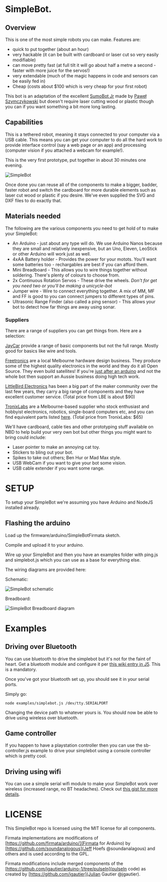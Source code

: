 # SimpleBot.

## Overview

This is one of the most simple robots you can make. Features are:

* quick to put together (about an hour)
* very hackable (it can be built with cardboard or laser cut so very easily modifiable)
* can move pretty fast (at full tilt it will go about half a metre a second - faster with more juice for the servos!)
* very extendable (much of the magic happens in code and sensors can be easily fed in)
* Cheap (costs about $100 which is very cheap for your first robot)

This bot is an adaptation of the excellent [SumoBot Jr](https://github.com/makenai/sumobot-jr/) made by [Paweł Szymczykowski](http://twitter.com/makenai) but doesn't require laser cutting wood or plastic though you can if you want something a bit more long lasting.

## Capabilities

This is a tethered robot, meaning it stays connected to your computer via a USB cable. This means you can get your computer to do all the hard work to provide interface control (say a web page or an app) and processing (computer vision if you attached a webcam for example!).

This is the very first prototype, put together in about 30 minutes one evening.

![SimpleBot](docs/img/simplebot-proto.jpg)

Once done you can reuse all of the components to make a bigger, badder, faster robot and switch the cardboard for more durable elements such as laser cut wood or plastic if you desire. We've even supplied the SVG and DXF files to do exactly that.

## Materials needed

The following are the various components you need to get hold of to make your SimpleBot:

* An Arduino - just about any type will do. We use Arduino Nanos because they are small and relatively inexpensive, but an Uno, Eleven, LeoStick or other Arduino will work just as well.
* 4xAA Battery holder - Provides the power for your motots. You'll want some batteries too - rechargables are best if you can afford them.
* Mini Breadboard - This allows you to wire things together without soldering. There's plenty of colours to choose from.
* 2x Continuous Rotation Servos - These drive the wheels. *Don't for get you need two or you'll be making a unicycle-bot*
* Jumper wire - Wire to connect everything together. A mix of MM, MF and FF is good to you can connect jumpers to different types of pins.
* Ultrasonic Range Finder (also called a ping sensor) - This allows your bot to detect how far things are away using sonar.


### Suppliers

There are a range of suppliers you can get things from. Here are a selection:

[JayCar](http://www.jaycar.com.au) provide a range of basic components but not the full range. Mostly good for basics like wire and tools.

[Freetronics](http://www.freetronics.com) are a local Melbourne hardware design business. They produce some of the highest quality electronics in the world and they do it all Open Source. They even build satellites! If you're [just after an arduino](http://www.freetronics.com/collections/arduino/products/eleven#.UjuVQxIW3S0) and not the whole bot then support an Aussie business doing high tech work.

[LittleBird Electronics](http://littlebirdelectronics.com) has been a big part of the maker community over the last few years, they carry a big range of components and they have excellent customer service. (Total price from LBE is about $90)
 
[TronixLabs](http://tronixlabs.com/) are a Melbourne-based supplier who stock enthusiast and hobbyist electronics, robotics, single-board computers etc, and you can find equivalent parts listed [here](http://tronixlabs.com/nodebots/). (Total price from TronixLabs: $65)

We'll have cardboard, cable ties and other prototyping stuff available on NBD to help build your very own bot but other things you might want to bring could include:

* Laser pointer to make an annoying cat toy.
* Stickers to bling out your bot.
* Spikes to take out others; Ben Hur or Mad Max style.
* USB WebCam if you want to give your bot some vision.
* USB cable extender if you want some range.

# SETUP

To setup your SimpleBot we're assuming you have Arduino and NodeJS installed already. 

## Flashing the arduino

Load up the firmware/arduino/SimpleBotFirmata sketch.

Compile and upload it to your arduino.

Wire up your SimpleBot and then you have an examples folder with ping.js and simplebot.js which you can use as a base for everything else.

The wiring diagrams are provided here:

Schematic:

![SimpleBot schematic](examples/wiring/basic_wiring_schematic.png)

Breadboard:

![SimpleBot Breadboard diagram](examples/wiring/basic_wiring_bb.png)

# Examples

## Driving over Bluetooth

You can use bluetooth to drive the simplebot but it's not for the faint of heart. Get a bluetooth module and configure it per [this wiki entry in J5](https://github.com/rwaldron/johnny-five/wiki/JY-MCU-Bluetooth-Serial-Port-Module-Notes). This is a mandatory.

Once you've got your bluetooth set up, you should see it in your serial ports.

Simply go:

    node examples/simplebot.js /dev/tty.SERIALPORT

Changing the device path to whatever yours is. You should now be able to drive using wireless over bluetooth. 

## Game controller

If you happen to have a playstation controller then you can use the sb-controller.js example to drive your simplebot using a console controller which is pretty cool.

## Driving using wifi

You can use a simple serial wifi module to make your SimpleBot work over wireless (increased range, no BT headaches). Check out [this gist for more details](https://gist.github.com/ajfisher/1fdbcbbf96b7f2ba73cd).

# LICENSE

This SimpleBot repo is licensed using the MIT license for all components.

Firmata implementations are modifications of [https://github.com/firmata/arduino/](Firmata for Arduino) by [https://github.com/soundanalogous](Jeff Hoefs @soundanalagous) and others and is used according to the GPL.

Firmata modifications include merged components of the [https://github.com/jgautier/arduino-1/tree/pulseIn](pulseIn code) as created by [https://github.com/jgautier](Julian Gautier @jgautier).


